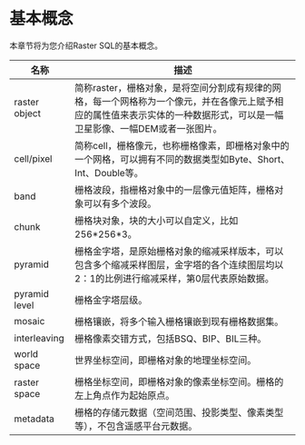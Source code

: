 # 基本概念

本章节将为您介绍Raster SQL的基本概念。

|名称|描述|
|--|--|
|raster object|简称raster，栅格对象，是将空间分割成有规律的网格，每一个网格称为一个像元，并在各像元上赋予相应的属性值来表示实体的一种数据形式，可以是一幅卫星影像、一幅DEM或者一张图片。|
|cell/pixel|简称cell，栅格像元，也称栅格像素，即栅格对象中的一个网格，可以拥有不同的数据类型如Byte、Short、Int、Double等。|
|band|栅格波段，指栅格对象中的一层像元值矩阵，栅格对象可以有多个波段。|
|chunk|栅格块对象，块的大小可以自定义，比如256\*256\*3。|
|pyramid|栅格金字塔，是原始栅格对象的缩减采样版本，可以包含多个缩减采样图层，金字塔的各个连续图层均以2：1的比例进行缩减采样，第0层代表原始数据。|
|pyramid level|栅格金字塔层级。|
|mosaic|栅格镶嵌，将多个输入栅格镶嵌到现有栅格数据集。|
|interleaving|栅格像素交错方式，包括BSQ、BIP、BIL三种。|
|world space|世界坐标空间，即栅格对象的地理坐标空间。|
|raster space|栅格坐标空间，即栅格对象的像素坐标空间。栅格的左上角点作为起始原点。|
|metadata|栅格的存储元数据（空间范围、投影类型、像素类型等），不包含遥感平台元数据。|

